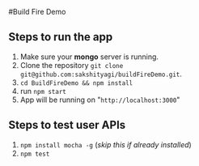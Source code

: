 #Build Fire Demo

## Steps to run the app
1. Make sure your **mongo** server is running.
2. Clone the repository `git clone git@github.com:sakshityagi/buildFireDemo.git`.
3. `cd BuildFireDemo && npm install`
4. run `npm start`
5. App will be running on "`http://localhost:3000`"

## Steps to test user APIs
1. `npm install mocha -g` (*skip this if already installed*)
2. `npm test`